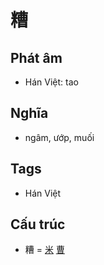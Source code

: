 # 糟

## Phát âm
* Hán Việt: tao

## Nghĩa
* ngâm, ướp, muối

## Tags
* Hán Việt

## Cấu trúc
* 糟 = [米](米.md) [曹](曹.md)

<script>window.HANZI_FIELD='糟';</script>